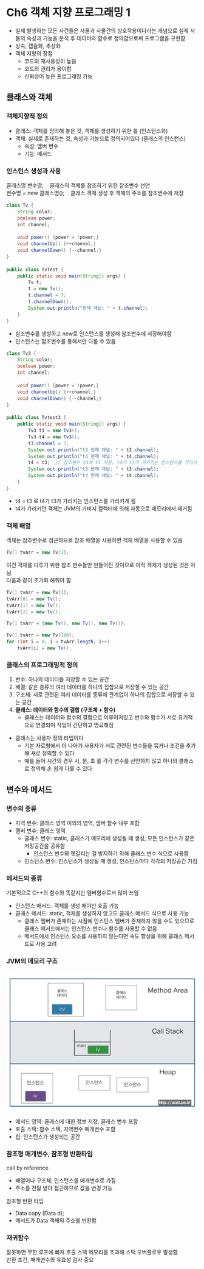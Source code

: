 # Ch6 객체 지향 프로그래밍 1

- 실제 발생하는 모든 사건들은 사물과 사물간의 상호작용이다라는 개념으로 실제 사물의 속성과 기능을 분석 후 데이터와 함수로 정의함으로써 프로그램을 구현함
- 상속, 캡슐화, 추상화
- 객체 지향의 장점
  - 코드의 재사용성이 높음
  - 코드의 관리가 용이함
  - 신뢰성이 높은 프로그래밍 가능

## 클래스와 객체

### 객체지향적 정의
- 클래스: 객체를 정의해 놓은 것, 객체를 생성하기 위한 틀 (인스턴스화)
- 객체: 실제로 존재하는 것, 속성과 기능으로 정의되어있다 (클래스의 인스턴스)
  - 속성: 멤버 변수
  - 기능: 메서드

### 인스턴스 생성과 사용
클래스명 변수명; &nbsp;&nbsp; 클래스의 객체를 참조하기 위한 참조변수 선언   
변수명 = new 클래스명(); &nbsp;&nbsp; 클래스 객체 생성 후 객체의 주소를 참조변수에 저장
```java
class Tv {
    String color;
    boolean power;
    int channel;

    void power() {power = !power;}
    void channelUp() {++channel;}
    void channelDown() {--channel;}
}

public class TvTest {
    public static void main(String[] args) {
        Tv t;
        t = new Tv();
        t.channel = 7;
        t.channelDown();
        System.out.println("현재 채널: " + t.channel);
    }
}
```
- 참조변수를 생성하고 new로 인스턴스를 생성해 참조변수에 저장해야함
- 인스턴스는 참조변수를 통해서만 다룰 수 있음

```java
class Tv3 {
    String color;
    boolean power;
    int channel;

    void power() {power = !power;}
    void channelUp() {++channel;}
    void channelDown() {--channel;}
}

public class Tvtest3 {
    public static void main(String[] args) {
        Tv3 t3 = new Tv3();
        Tv3 t4 = new Tv3();
        t3.channel = 7;
        System.out.println("t3 현재 채널: " + t3.channel);
        System.out.println("t4 현재 채널: " + t4.channel);
        t4 = t3;  // 참조변수 t4에 t3 저장, t4가 t3가 가리키는 인스턴스를 가리키게 됨
        System.out.println("t3 현재 채널: " + t3.channel);
        System.out.println("t4 현재 채널: " + t4.channel);
    }
}
```
- t4 = t3 로 t4가 t3가 가리키는 인스턴스를 가리키게 됨
- t4가 가리키던 객체는 JVM의 가비지 컬렉터에 의해 자동으로 메모리에서 제거됨

### 객체 배열
객체는 참조변수로 접근하므로 참조 배열을 사용하면 객체 배열을 사용할 수 있음  
```java
Tv[] tvArr = new Tv[3];
```
이건 객체를 다루기 위한 참조 변수들만 만들어진 것이므로 아직 객체가 생성된 것은 아님  
다음과 같이 초기화 해줘야 함
```java
Tv[] tvArr = new Tv[3];
tvArr[0] = new Tv();
tvArr[1] = new Tv();
tvArr[2] = new Tv();
```
```java
Tv[] tvArr = {new Tv(), new Tv(), new Tv()};
```
```java
Tv[] tvArr = new Tv[100];
for (int i = 0; i < tvArr.length; i++)
    tvArr[i] = new Tv();
```
### 클래스의 프로그래밍적 정의
1. 변수: 하나의 데이터를 저장할 수 있는 공간
2. 배열: 같은 종류의 여러 데이터를 하나의 집합으로 저장할 수 있는 공간
3. 구조체: 서로 관련된 여러 데이터를 종류에 관계없이 하나의 집합으로 저장할 수 있는 공간
4. **클래스: 데이터와 함수의 결합 (구조체 + 함수)**
   - 클래스는 데이터와 함수의 결합으로 이루어져있고 변수와 함수가 서로 유기적으로 연결되어 작업이 간단하고 명료해짐

- 클래스는 사용자 정의 타입이다
  - 기본 자료형에서 더 나아가 사용자가 서로 관련된 변수들을 묶거나 조건을 추가해 새로 정의할 수 있다
  - 예를 들어 시간의 경우 시, 분, 초 를 각각 변수를 선언하지 않고 하나의 클래스로 정의해 손 쉽게 다룰 수 있다

## 변수와 메서드
### 변수의 종류
- 지역 변수: 클래스 영역 이외의 영역, 멤버 함수 내부 포함
- 멤버 변수: 클래스 영역
  - 클래스 변수: static, 클래스가 메모리에 생성될 때 생성, 모든 인스턴스가 같은 저장공간을 공유함
    - 인스턴스 변수와 헷갈리는 걸 방지하기 위해 클래스.변수 식으로 사용함
  - 인스턴스 변수: 인스턴스가 생성될 때 생성, 인스턴스마다 각각의 저장공간 가짐

### 메서드의 종류
기본적으로 C++의 함수와 똑같지만 멤버함수로서 많이 쓰임
- 인스턴스 매서드: 객체를 생성 해야만 호출 가능
- 클래스 메서드: static, 객체를 생성하지 않고도 클래스.메서드 식으로 사용 가능
  - 클래스 멤버가 존재하는 시점에 인스턴스 멤버가 존재하지 않을 수도 있으므로 클래스 메서드에서는 인스턴스 변수나 함수를 사용할 수 없음
  - 메서드에서 인스턴스 요소를 사용하지 않는다면 속도 향상을 위해 클래스 메서드로 사용 고려


### JVM의 메모리 구조
![JVM의 메모리 구조](JVM_Memory.png)
- 메서드 영역: 클래스에 대한 정보 저장, 클래스 변수 포함
- 호출 스택: 함수 스택, 지역변수 매개변수 포함
- 힙: 인스턴스가 생성되는 공간

### 참조형 매개변수, 참조형 반환타입
call by reference
- 배열이나 구조체, 인스턴스를 매개변수로 가짐
- 주소를 전달 받아 접근하므로 값을 변경 가능  

참조형 반환 타입
- Data copy (Data d);
- 메서드가 Data 객체의 주소를 반환함

### 재귀함수
잘못하면 무한 루프에 빠져 호출 스택 메모리를 초과해 스택 오버플로우 발생함  
반환 조건, 매개변수의 유효성 검사 중요